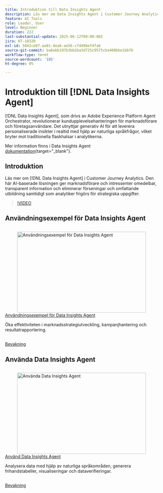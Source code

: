 ```yaml
---
title: Introduktion till Data Insights Agent
description: Läs mer om Data Insights Agent i Customer Journey Analytics. Denna AI-drivna lösning bryter igenom flaskhalsar i företaget genom att ge marknadsförarna omedelbar, transparent information.
feature: AI Tools
role: Leader, User
level: Beginner
duration: 222
last-substantial-update: 2025-06-12T00:00:00Z
jira: KT-18320
exl-id: 5842ce87-aa01-4ea6-ae56-cfd49bef4fa6
source-git-commit: ba8abb197b3bb2ba3d725c9575cba400bbe1bb76
workflow-type: tm+mt
source-wordcount: '185'
ht-degree: 0%

---
```


# Introduktion till [!DNL Data Insights Agent]

[!DNL Data Insights Agent], som drivs av Adobe Experience Platform Agent Orchestrator, revolutionerar kundupplevelsehanteringen för marknadsförare och företagsanvändare. Det utnyttjar generativ AI för att leverera personaliserade insikter i realtid med hjälp av naturliga språkfrågor, vilket bryter mot traditionella flaskhalsar i analytikerna.

Mer information finns i Data Insights Agent [dokumentation](https://experienceleague.adobe.com/sv/docs/analytics-platform/using/cja-overview/cja-b2c-overview/data-analysis-ai){target="_blank"}.

## Introduktion

Läs mer om [!DNL Data Insights Agent] i Customer Journey Analytics. Den här AI-baserade lösningen ger marknadsförare och intressenter omedelbar, transparent information och eliminerar förseningar och omfattande utbildning samtidigt som analytiker frigörs för strategiska uppgifter.

>[!VIDEO](https://video.tv.adobe.com/v/3463901/?learn=on&enablevpops&captions=swe)


## Användningsexempel för Data Insights Agent

<!-- CARDS
{cta=Watch}
* data-insights-agent-use-cases.md
-->
<!-- START CARDS HTML - DO NOT MODIFY BY HAND -->
<div class="columns">
    <div class="column is-half-tablet is-half-desktop is-one-third-widescreen" aria-label="Data Insights Agent use cases">
        <div class="card" style="height: 100%; display: flex; flex-direction: column; height: 100%;">
            <div class="card-image">
                <figure class="image x-is-16by9">
                    <a href="data-insights-agent-use-cases.md" title="Användningsexempel för Data Insights Agent" target="_blank" rel="referrer">
                        <img class="is-bordered-r-small" src="https://video.tv.adobe.com/v/3463912/?format=jpeg&nocache=1742338375674&captions=swe" alt="Användningsexempel för Data Insights Agent"
                             style="width: 100%; aspect-ratio: 16 / 9; object-fit: cover; overflow: hidden; display: block; margin: auto;">
                    </a>
                </figure>
            </div>
            <div class="card-content is-padded-small" style="display: flex; flex-direction: column; flex-grow: 1; justify-content: space-between;">
                <div class="top-card-content">
                    <p class="headline is-size-6 has-text-weight-bold">
                        <a href="data-insights-agent-use-cases.md" target="_blank" rel="referrer" title="Användningsexempel för Data Insights Agent">Användningsexempel för Data Insights Agent</a>
                    </p>
                    <p class="is-size-6">Öka effektiviteten i marknadsstrategiutveckling, kampanjhantering och resultatrapportering.</p>
                </div>
                <a href="data-insights-agent-use-cases.md" target="_blank" rel="referrer" class="spectrum-Button spectrum-Button--outline spectrum-Button--primary spectrum-Button--sizeM" style="align-self: flex-start; margin-top: 1rem;">
                    <span class="spectrum-Button-label has-no-wrap has-text-weight-bold">Bevakning</span>
                </a>
            </div>
        </div>
    </div>
</div>
<!-- END CARDS HTML - DO NOT MODIFY BY HAND -->

## Använda Data Insights Agent

<!-- CARDS
{cta=Watch}
* use-the-data-insights-agent.md
-->
<!-- START CARDS HTML - DO NOT MODIFY BY HAND -->
<div class="columns">
    <div class="column is-half-tablet is-half-desktop is-one-third-widescreen" aria-label="Use the Data Insights Agent">
        <div class="card" style="height: 100%; display: flex; flex-direction: column; height: 100%;">
            <div class="card-image">
                <figure class="image x-is-16by9">
                    <a href="use-the-data-insights-agent.md" title="Använda Data Insights Agent" target="_blank" rel="referrer">
                        <img class="is-bordered-r-small" src="https://video.tv.adobe.com/v/3463923/?format=jpeg&nocache=1742338375674&captions=swe" alt="Använda Data Insights Agent"
                             style="width: 100%; aspect-ratio: 16 / 9; object-fit: cover; overflow: hidden; display: block; margin: auto;">
                    </a>
                </figure>
            </div>
            <div class="card-content is-padded-small" style="display: flex; flex-direction: column; flex-grow: 1; justify-content: space-between;">
                <div class="top-card-content">
                    <p class="headline is-size-6 has-text-weight-bold">
                        <a href="use-the-data-insights-agent.md" target="_blank" rel="referrer" title="Använda Data Insights Agent">Använd Data Insights Agent</a>
                    </p>
                    <p class="is-size-6">Analysera data med hjälp av naturliga språkområden, generera frihandstabeller, visualiseringar och dataverifieringar.</p>
                </div>
                <a href="use-the-data-insights-agent.md" target="_blank" rel="referrer" class="spectrum-Button spectrum-Button--outline spectrum-Button--primary spectrum-Button--sizeM" style="align-self: flex-start; margin-top: 1rem;">
                    <span class="spectrum-Button-label has-no-wrap has-text-weight-bold">Bevakning</span>
                </a>
            </div>
        </div>
    </div>
</div>
<!-- END CARDS HTML - DO NOT MODIFY BY HAND -->
